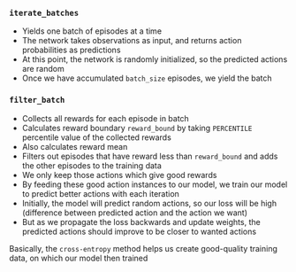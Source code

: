 ### `iterate_batches`

- Yields one batch of episodes at a time
- The network takes observations as input, and returns action probabilities as predictions
- At this point, the network is randomly initialized, so the predicted actions are random
- Once we have accumulated `batch_size` episodes, we yield the batch

### `filter_batch`

- Collects all rewards for each episode in batch
- Calculates reward boundary `reward_bound` by taking `PERCENTILE` percentile value of the collected rewards
- Also calculates reward mean
- Filters out episodes that have reward less than `reward_bound` and adds the other episodes to the training data
- We only keep those actions which give good rewards
- By feeding these good action instances to our model, we train our model to predict better actions with each iteration
- Initially, the model will predict random actions, so our loss will be high (difference between predicted action and the action we want)
- But as we propagate the loss backwards and update weights, the predicted actions should improve to be closer to wanted actions


Basically, the `cross-entropy` method helps us create good-quality training data, on which our model then trained